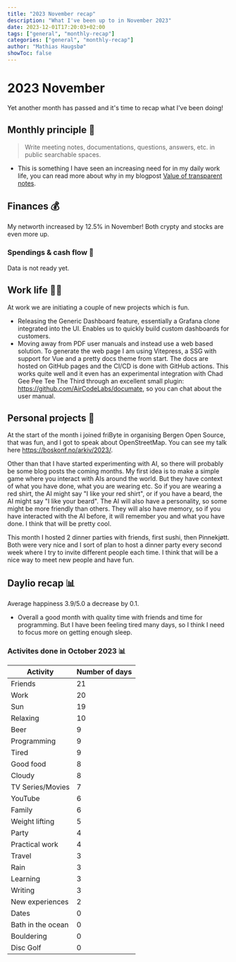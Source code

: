 ```yaml
---
title: "2023 November recap"
description: "What I've been up to in November 2023"
date: 2023-12-01T17:20:03+02:00
tags: ["general", "monthly-recap"]
categories: ["general", "monthly-recap"]
author: "Mathias Haugsbø"
showToc: false
---
```


# 2023 November

Yet another month has passed and it's time to recap what I've been doing!

## Monthly principle 🌟

> Write meeting notes, documentations, questions, answers, etc. in public searchable spaces.

- This is something I have seen an increasing need for in my daily work life, you can read more about why in my blogpost [Value of transparent notes](/posts/2023-11-value-of-transparent-notes).

## Finances 💰

My networth increased by 12.5% in November! Both crypty and stocks are even more up.

### Spendings & cash flow 💸

Data is not ready yet.

## Work life 👨‍💻

At work we are initiating a couple of new projects which is fun.

- Releasing the Generic Dashboard feature, essentially a Grafana clone integrated into the UI. Enables us to quickly build custom dashboards for customers.
- Moving away from PDF user manuals and instead use a web based solution. To generate the web page I am using Vitepress, a SSG with support for Vue and a pretty docs theme from start. The docs are hosted on GitHub pages and the CI/CD is done with GitHub actions. This works quite well and it even has an experimental integration with Chad Gee Pee Tee The Third through an excellent small plugin: https://github.com/AirCodeLabs/documate, so you can chat about the user manual.

## Personal projects 🤖

At the start of the month i joined friByte in organising Bergen Open Source, that was fun, and I got to speak about OpenStreetMap. You can see my talk here https://boskonf.no/arkiv/2023/.

Other than that I have started experimenting with AI, so there will probably be some blog posts the coming months. My first idea is to make a simple game where you interact with AIs around the world. But they have context of what you have done, what you are wearing etc. So if you are wearing a red shirt, the AI might say "I like your red shirt", or if you have a beard, the AI might say "I like your beard". The AI will also have a personality, so some might be more friendly than others. They will also have memory, so if you have interacted with the AI before, it will remember you and what you have done. I think that will be pretty cool.

This month I hosted 2 dinner parties with friends, first sushi, then Pinnekjøtt. Both were very nice and I sort of plan to host a dinner party every second week where I try to invite different people each time. I think that will be a nice way to meet new people and have fun.

## Daylio recap 📊

Average happiness 3.9/5.0 a decrease by 0.1.

- Overall a good month with quality time with friends and time for programming. But I have been feeling tired many days, so I think I need to focus more on getting enough sleep.

### Activites done in October 2023 📊

| Activity          | Number of days |
| ----------------- | -------------- |
| Friends           | 21             |
| Work              | 20             |
| Sun               | 19             |
| Relaxing          | 10             |
| Beer              | 9              |
| Programming       | 9              |
| Tired             | 9              |
| Good food         | 8              |
| Cloudy            | 8              |
| TV Series/Movies  | 7              |
| YouTube           | 6              |
| Family            | 6              |
| Weight lifting    | 5              |
| Party             | 4              |
| Practical work    | 4              |
| Travel            | 3              |
| Rain              | 3              |
| Learning          | 3              |
| Writing           | 3              |
| New experiences   | 2              |
| Dates             | 0              |
| Bath in the ocean | 0              |
| Bouldering        | 0              |
| Disc Golf         | 0              |
